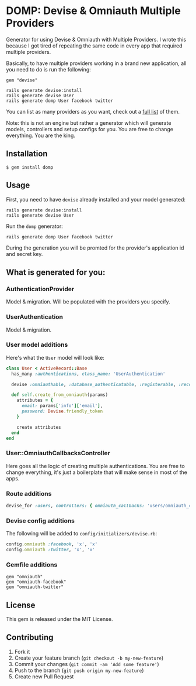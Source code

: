 # DOMP: Devise & Omniauth Multiple Providers

Generator for using Devise & Omniauth with Multiple Providers. I wrote this because I got tired of repeating the same code in every app that required multiple providers.

Basically, to have multiple providers working in a brand new application, all you need to do is run the following:
```
gem "devise"
```
```
rails generate devise:install
rails generate devise User
rails generate domp User facebook twitter
```
You can list as many providers as you want, check out a [full list](https://github.com/intridea/omniauth/wiki/List-of-Strategies) of them.

Note: this is not an engine but rather a generator which will generate models, controllers and setup configs for you. You are free to change everything. You are the king.

## Installation

    $ gem install domp

## Usage

First, you need to have `devise` already installed and your model generated:

```
rails generate devise:install
rails generate devise User
```

Run the `domp` generator:

```
rails generate domp User facebook twitter
```

During the generation you will be promted for the provider's application id and secret key.

## What is generated for you:

### AuthenticationProvider
Model & migration. Will be populated with the providers you specify.

### UserAuthentication
Model & migration.

### User model additions
Here's what the `User` model will look like:

```ruby
class User < ActiveRecord::Base
  has_many :authentications, class_name: 'UserAuthentication'

  devise :omniauthable, :database_authenticatable, :registerable, :recoverable, :rememberable, :trackable, :validatable

  def self.create_from_omniauth(params)
    attributes = {
      email: params['info']['email'],
      password: Devise.friendly_token
    }

    create attributes
  end
end
```

### User::OmniauthCallbacksController
Here goes all the logic of creating multiple authentications. You are free to change everything, it's just a boilerplate that will make sense in most of the apps.

### Route additions
```ruby
devise_for :users, controllers: { omniauth_callbacks: 'users/omniauth_callbacks' }
```
### Devise config additions

The following will be added to `config/initializers/devise.rb`:

```ruby
config.omniauth :facebook, 'x', 'x'
config.omniauth :twitter, 'x', 'x'
  ```

### Gemfile additions
```
gem "omniauth"
gem "omniauth-facebook"
gem "omniauth-twitter"
```

## License
This gem is released under the MIT License.

## Contributing

1. Fork it
2. Create your feature branch (`git checkout -b my-new-feature`)
3. Commit your changes (`git commit -am 'Add some feature'`)
4. Push to the branch (`git push origin my-new-feature`)
5. Create new Pull Request

